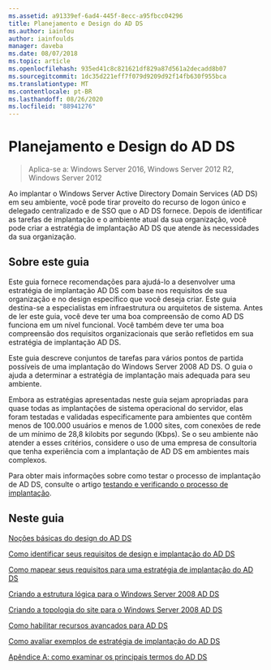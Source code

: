 ```yaml
---
ms.assetid: a91339ef-6ad4-445f-8ecc-a95fbcc04296
title: Planejamento e Design do AD DS
ms.author: iainfou
author: iainfoulds
manager: daveba
ms.date: 08/07/2018
ms.topic: article
ms.openlocfilehash: 935ed41c8c821621df829a87d561a2decadd8b07
ms.sourcegitcommit: 1dc35d221eff7f079d9209d92f14fb630f955bca
ms.translationtype: MT
ms.contentlocale: pt-BR
ms.lasthandoff: 08/26/2020
ms.locfileid: "88941276"
---
```

# <a name="ad-ds-design-and-planning"></a>Planejamento e Design do AD DS

> Aplica-se a: Windows Server 2016, Windows Server 2012 R2, Windows Server 2012

Ao implantar o Windows Server Active Directory Domain Services (AD DS) em seu ambiente, você pode tirar proveito do recurso de logon único e delegado centralizado e de SSO que o AD DS fornece. Depois de identificar as tarefas de implantação e o ambiente atual da sua organização, você pode criar a estratégia de implantação AD DS que atende às necessidades da sua organização.

## <a name="about-this-guide"></a>Sobre este guia

Este guia fornece recomendações para ajudá-lo a desenvolver uma estratégia de implantação AD DS com base nos requisitos de sua organização e no design específico que você deseja criar. Este guia destina-se a especialistas em infraestrutura ou arquitetos de sistema. Antes de ler este guia, você deve ter uma boa compreensão de como AD DS funciona em um nível funcional. Você também deve ter uma boa compreensão dos requisitos organizacionais que serão refletidos em sua estratégia de implantação AD DS.

Este guia descreve conjuntos de tarefas para vários pontos de partida possíveis de uma implantação do Windows Server 2008 AD DS. O guia o ajuda a determinar a estratégia de implantação mais adequada para seu ambiente.

Embora as estratégias apresentadas neste guia sejam apropriadas para quase todas as implantações de sistema operacional do servidor, elas foram testadas e validadas especificamente para ambientes que contêm menos de 100.000 usuários e menos de 1.000 sites, com conexões de rede de um mínimo de 28,8 kilobits por segundo (Kbps). Se o seu ambiente não atender a esses critérios, considere o uso de uma empresa de consultoria que tenha experiência com a implantação de AD DS em ambientes mais complexos.

Para obter mais informações sobre como testar o processo de implantação de AD DS, consulte o artigo [testando e verificando o processo de implantação](/previous-versions/windows/it-pro/windows-server-2003/cc772722(v=ws.10)).

## <a name="in-this-guide"></a>Neste guia

[Noções básicas do design do AD DS](Understanding-AD-DS-Design.md)

[Como identificar seus requisitos de design e implantação do AD DS](Identifying-Your-AD-DS-Design-and-Deployment-Requirements.md)

[Como mapear seus requisitos para uma estratégia de implantação do AD DS](Mapping-Your-Requirements-to-an-AD-DS-Deployment-Strategy.md)

[Criando a estrutura lógica para o Windows Server 2008 AD DS](Designing-the-Logical-Structure.md)

[Criando a topologia do site para o Windows Server 2008 AD DS](Designing-the-Site-Topology.md)

[Como habilitar recursos avançados para AD DS](Enabling-Advanced-Features-for-AD-DS.md)

[Como avaliar exemplos de estratégia de implantação do AD DS](Evaluating-AD-DS-Deployment-Strategy-Examples.md)

[Apêndice A: como examinar os principais termos do AD DS](Appendix-A--Reviewing-Key-AD-DS-Terms.md)
